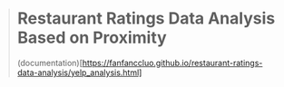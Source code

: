 ﻿



> # Restaurant Ratings Data Analysis Based on Proximity
> (documentation)[https://fanfanccluo.github.io/restaurant-ratings-data-analysis/yelp_analysis.html]
